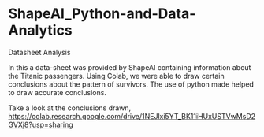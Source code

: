 # ShapeAI_Python-and-Data-Analytics
Datasheet Analysis

In this a data-sheet was provided by ShapeAI containing information about the Titanic passengers.
Using Colab, we were able to draw certain conclusions about the pattern of survivors.
The use of python made helped to draw accurate conclusions.

Take a look at the conclusions drawn,
https://colab.research.google.com/drive/1NEJlxi5YT_BK11iHUxUSTVwMsD2GVXj8?usp=sharing
